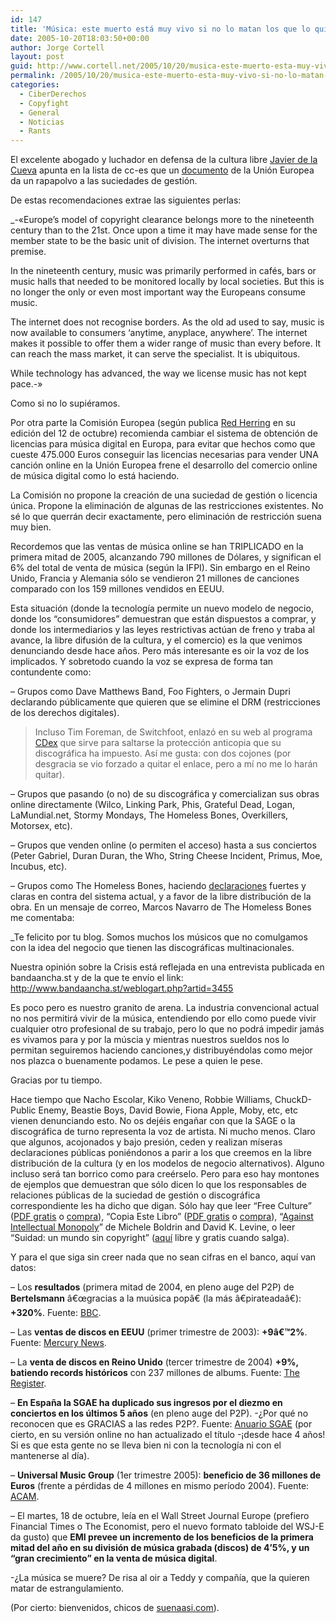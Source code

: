 ```yaml
---
id: 147
title: 'Música: este muerto está muy vivo si no lo matan los que lo quieren curar'
date: 2005-10-20T18:03:50+00:00
author: Jorge Cortell
layout: post
guid: http://www.cortell.net/2005/10/20/musica-este-muerto-esta-muy-vivo-si-no-lo-matan-los-que-lo-quieren-curar/
permalink: /2005/10/20/musica-este-muerto-esta-muy-vivo-si-no-lo-matan-los-que-lo-quieren-curar/
categories:
  - CiberDerechos
  - Copyfight
  - General
  - Noticias
  - Rants
---
```

El excelente abogado y luchador en defensa de la cultura libre [Javier de la Cueva](http://derecho-internet.org/) apunta en la lista de cc-es que un [documento](http://europa.eu.int/rapid/pressReleasesAction.do?reference=SPEECH/05/588&format=HTML&aged=0&language=EN&guiLanguage=en) de la Unión Europea da un rapapolvo a las suciedades de gestión.

De estas recomendaciones extrae las siguientes perlas:

_-«Europe&#8217;s model of copyright clearance belongs more to the nineteenth century than to the 21st. Once upon a time it may have made sense for the member state to be the basic unit of division. The internet overturns that premise.</p> 

In the nineteenth century, music was primarily performed in cafés, bars or music halls that needed to be monitored locally by local societies. But this is no longer the only or even most important way the Europeans consume music.

The internet does not recognise borders. As the old ad used to say, music is now available to consumers &#8216;anytime, anyplace, anywhere&#8217;. The internet makes it possible to offer them a wider range of music than every before. It can reach the mass market, it can serve the specialist. It is ubiquitous.

While technology has advanced, the way we license music has not kept pace.-»</em>

Como si no lo supiéramos.

Por otra parte la Comisión Europea (según publica [Red Herring](http://www.redherring.com) en su edición del 12 de octubre) recomienda cambiar el sistema de obtención de licencias para música digital en Europa, para evitar que hechos como que cueste 475.000 Euros conseguir las licencias necesarias para vender UNA canción online en la Unión Europea frene el desarrollo del comercio online de música digital como lo está haciendo.

La Comisión no propone la creación de una suciedad de gestión o licencia única. Propone la eliminación de algunas de las restricciones existentes. No sé lo que querrán decir exactamente, pero eliminación de restricción suena muy bien.

Recordemos que las ventas de música online se han TRIPLICADO en la primera mitad de 2005, alcanzando 790 millones de Dólares, y significan el 6% del total de venta de música (según la IFPI). Sin embargo en el Reino Unido, Francia y Alemania sólo se vendieron 21 millones de canciones comparado con los 159 millones vendidos en EEUU.

Esta situación (donde la tecnologí­a permite un nuevo modelo de negocio, donde los &#8220;consumidores&#8221; demuestran que están dispuestos a comprar, y donde los intermediarios y las leyes restrictivas actúan de freno y traba al avance, la libre difusión de la cultura, y el comercio) es la que venimos denunciando desde hace años. Pero más interesante es oir la voz de los implicados. Y sobretodo cuando la voz se expresa de forma tan contundente como:

&#8211; Grupos como Dave Matthews Band, Foo Fighters, o Jermain Dupri declarando públicamente que quieren que se elimine el DRM (restricciones de los derechos digitales).

> Incluso Tim Foreman, de Switchfoot, enlazó en su web al programa [CDex](http://cdexos.sourceforge.net/) que sirve para saltarse la protección anticopia que su discográfica ha impuesto. Así­ me gusta: con dos cojones (por desgracia se vio forzado a quitar el enlace, pero a mí­ no me lo harán quitar).

&#8211; Grupos que pasando (o no) de su discográfica y comercializan sus obras online directamente (Wilco, Linking Park, Phis, Grateful Dead, Logan, LaMundial.net, Stormy Mondays, The Homeless Bones, Overkillers, Motorsex, etc).

&#8211; Grupos que venden online (o permiten el acceso) hasta a sus conciertos (Peter Gabriel, Duran Duran, the Who, String Cheese Incident, Primus, Moe, Incubus, etc).

&#8211; Grupos como The Homeless Bones, haciendo [declaraciones](http://www.bandaancha.st/weblogart.php?artid=3455) fuertes y claras en contra del sistema actual, y a favor de la libre distribución de la obra. En un mensaje de correo, Marcos Navarro de The Homeless Bones me comentaba:

_Te felicito por tu blog. Somos muchos los músicos que no comulgamos con la idea del negocio que tienen las discográficas multinacionales.</p> 

Nuestra opinión sobre la Crisis está reflejada en una entrevista publicada en bandaancha.st y de la que te enví­o el link: http://www.bandaancha.st/weblogart.php?artid=3455

Es poco pero es nuestro granito de arena. La industria convencional actual no nos permitirá vivir de la música, entendiendo por ello como puede vivir cualquier otro profesional de su trabajo, pero lo que no podrá impedir jamás es vivamos para y por la múscia y mientras nuestros sueldos nos lo permitan seguiremos haciendo canciones,y distribuyéndolas como mejor nos plazca o buenamente podamos. Le pese a quien le pese.
  
Gracias por tu tiempo.</em>

Hace tiempo que Nacho Escolar, Kiko Veneno, Robbie Williams, ChuckD-Public Enemy, Beastie Boys, David Bowie, Fiona Apple, Moby, etc, etc vienen denunciando esto. No os dejéis engañar con que la SAGE o la discográfica de turno representa la voz de artista. Ni mucho menos. Claro que algunos, acojonados y bajo presión, ceden y realizan mí­seras declaraciones públicas poniéndonos a parir a los que creemos en la libre distribución de la cultura (y en los modelos de negocio alternativos). Alguno incluso será tan borrico como para creérselo. Pero para eso hay montones de ejemplos que demuestran que sólo dicen lo que los responsables de relaciones públicas de la suciedad de gestión o discográfica correspondiente les ha dicho que digan. Sólo hay que leer &#8220;Free Culture&#8221; ([PDF gratis](http://cyber.law.harvard.edu/blogs/gems/ion/Culturalibre.pdf) o [compra](http://www.amazon.com/exec/obidos/tg/detail/-/0143034650/qid=1129825299/sr=8-1/ref=pd_bbs_1/002-7910232-0813664?v=glance&s=books&n=507846)), &#8220;Copia Este Libro&#8221; ([PDF gratis](http://media-cyber.law.harvard.edu/blogs/gems/ion/DavidBravoCopiaestelibro.zip) o [compra](http://www.megamultimedia.com/arroba/suscripciones/paso1.asp?idrevista=2)), &#8220;[Against Intellectual Monopoly](http://levine.sscnet.ucla.edu/general/intellectual/against.htm)&#8221; de Michele Boldrin and David K. Levine, o leer &#8220;Suidad: un mundo sin copyright&#8221; ([aquí­](http://www.cortell.net/suidad/) libre y gratis cuando salga).

Y para el que siga sin creer nada que no sean cifras en el banco, aquí­ van datos:

&#8211; Los **resultados** (primera mitad de 2004, en pleno auge del P2P) de **Bertelsmann** â€œgracias a la muúsica popâ€ (la más â€pirateadaâ€): **+320%**. Fuente: [BBC](http://news.bbc.co.uk/go/pr/fr/-/2/hi/business/3636834.stm).
  
&#8211; Las **ventas de discos en EEUU** (primer trimestre de 2003): **+9â€™2%**. Fuente: [Mercury News](http://www.mercurynews.com).
  
&#8211; La **venta de discos en Reino Unido** (tercer trimestre de 2004) **+9%, batiendo records históricos** con 237 millones de albums. Fuente: [The Register](http://www.theregister.co.uk/2004/11/26/bpi_uk_music_stats_q3_04/).
  
&#8211; **En España la SGAE ha duplicado sus ingresos por el diezmo en conciertos en los últimos 5 años** (en pleno auge del P2P). -¿Por qué no reconocen que es GRACIAS a las redes P2P?. Fuente: [Anuario SGAE](http://www.artenetsgae.com/anuario/anuario2005/home.html) (por cierto, en su versión online no han actualizado el tí­tulo -¡desde hace 4 años! Si es que esta gente no se lleva bien ni con la tecnologí­a ni con el mantenerse al dí­a).
  
&#8211; **Universal Music Group** (1er trimestre 2005): **beneficio de 36 millones de Euros** (frente a pérdidas de 4 millones en mismo perí­odo 2004). Fuente: [ACAM](http://www.acam.es).

&#8211; El martes, 18 de octubre, leí­a en el Wall Street Journal Europe (prefiero Financial Times o The Economist, pero el nuevo formato tabloide del WSJ-E da gusto) que **EMI prevee un incremento de los beneficios de la primera mitad del año en su división de música grabada (discos) de 4&#8217;5%, y un &#8220;gran crecimiento&#8221; en la venta de música digital**.

-¿La música se muere? De risa al oir a Teddy y compañí­a, que la quieren matar de estrangulamiento.

(Por cierto: bienvenidos, chicos de [suenaasi.com](http://www.suenaasi.com/index.php)).